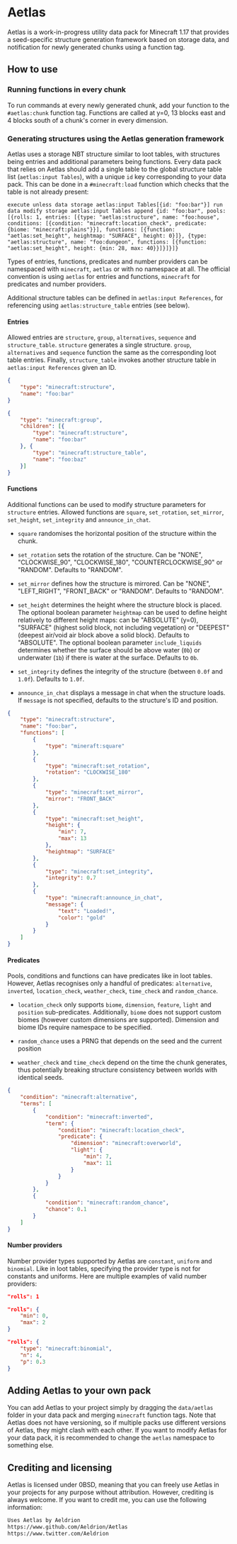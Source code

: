 # Aetlas

Aetlas is a work-in-progress utility data pack for Minecraft 1.17 that provides a seed-specific structure generation framework based on storage data, and notification for newly generated chunks using a function tag.

## How to use

### Running functions in every chunk

To run commands at every newly generated chunk, add your function to the `#aetlas:chunk` function tag. Functions are called at y=0, 13 blocks east and 4 blocks south of a chunk's corner in every dimension.

### Generating structures using the Aetlas generation framework

Aetlas uses a storage NBT structure similar to loot tables, with structures being entries and additional parameters being functions. Every data pack that relies on Aetlas should add a single table to the global structure table list (`aetlas:input Tables`), with a unique `id` key corresponding to your data pack. This can be done in a `#minecraft:load` function which checks that the table is not already present:

```mcfunction
execute unless data storage aetlas:input Tables[{id: "foo:bar"}] run data modify storage aetlas:input Tables append {id: "foo:bar", pools: [{rolls: 1, entries: [{type: "aetlas:structure", name: "foo:house", conditions: [{condition: "minecraft:location_check", predicate: {biome: "minecraft:plains"}}], functions: [{function: "aetlas:set_height", heightmap: "SURFACE", height: 0}]}, {type: "aetlas:structure", name: "foo:dungeon", functions: [{function: "aetlas:set_height", height: {min: 28, max: 40}}]}]}]}
```

Types of entries, functions, predicates and number providers can be namespaced with `minecraft`, `aetlas` or with no namespace at all. The official convention is using `aetlas` for entries and functions, `minecraft` for predicates and number providers.

Additional structure tables can be defined in `aetlas:input References`, for referencing using `aetlas:structure_table` entries (see below).

#### Entries

Allowed entries are `structure`, `group`, `alternatives`, `sequence` and `structure_table`. `structure` generates a single structure. `group`, `alternatives` and `sequence` function the same as the corresponding loot table entries. Finally, `structure_table` invokes another structure table in `aetlas:input References` given an ID.

```json
{
    "type": "minecraft:structure",
    "name": "foo:bar"
}
```

```json
{
    "type": "minecraft:group",
    "children": [{
        "type": "minecraft:structure",
        "name": "foo:bar"
    }, {
        "type": "minecraft:structure_table",
        "name": "foo:baz"
    }]
}
```

#### Functions

Additional functions can be used to modify structure parameters for `structure` entries. Allowed functions are `square`, `set_rotation`, `set_mirror`, `set_height`, `set_integrity` and `announce_in_chat`.

* `square` randomises the horizontal position of the structure within the chunk.

* `set_rotation` sets the rotation of the structure. Can be "NONE", "CLOCKWISE_90", "CLOCKWISE_180", "COUNTERCLOCKWISE_90" or "RANDOM". Defaults to "RANDOM".

* `set_mirror` defines how the structure is mirrored. Can be "NONE", "LEFT_RIGHT", "FRONT_BACK" or "RANDOM". Defaults to "RANDOM".

* `set_height` determines the height where the structure block is placed. The optional boolean parameter `heightmap` can be used to define height relatively to different height maps: can be "ABSOLUTE" (y=0), "SURFACE" (highest solid block, not including vegetation) or "DEEPEST" (deepest air/void air block above a solid block). Defaults to "ABSOLUTE". The optional boolean parameter `include_liquids` determines whether the surface should be above water (`0b`) or underwater (`1b`) if there is water at the surface. Defaults to `0b`.

* `set_integrity` defines the integrity of the structure (between `0.0f` and `1.0f`). Defaults to `1.0f`.

* `announce_in_chat` displays a message in chat when the structure loads. If `message` is not specified, defaults to the structure's ID and position.

```json
{
    "type": "minecraft:structure",
    "name": "foo:bar",
    "functions": [
        {
            "type": "mineraft:square"
        },
        {
            "type": "minecraft:set_rotation",
            "rotation": "CLOCKWISE_180"
        },
        {
            "type": "minecraft:set_mirror",
            "mirror": "FRONT_BACK"
        },
        {
            "type": "minecraft:set_height",
            "height": {
                "min": 7,
                "max": 13
            },
            "heightmap": "SURFACE"
        },
        {
            "type": "minecraft:set_integrity",
            "integrity": 0.7
        },
        {
            "type": "minecraft:announce_in_chat",
            "message": {
                "text": "Loaded!",
                "color": "gold"
            }
        }
    ]
}
```

#### Predicates

Pools, conditions and functions can have predicates like in loot tables. However, Aetlas recognises only a handful of predicates: `alternative`, `inverted`, `location_check`, `weather_check`, `time_check` and `random_chance`.

* `location_check` only supports `biome`, `dimension`, `feature`, `light` and `position` sub-predicates. Additionally, `biome` does not support custom biomes (however custom dimensions are supported). Dimension and biome IDs require namespace to be specified.

* `random_chance` uses a PRNG that depends on the seed and the current position

* `weather_check` and `time_check` depend on the time the chunk generates, thus potentially breaking structure consistency between worlds with identical seeds.

```json
{
    "condition": "minecraft:alternative",
    "terms": [
        {
            "condition": "minecraft:inverted",
            "term": {
                "condition": "minecraft:location_check",
                "predicate": {
                    "dimension": "minecraft:overworld",
                    "light": {
                        "min": 7,
                        "max": 11
                    }
                }
            }
        },
        {
            "condition": "minecraft:random_chance",
            "chance": 0.1
        }
    ]
}
```

#### Number providers

Number provider types supported by Aetlas are `constant`, `uniform` and `binomial`. Like in loot tables, specifying the provider type is not for constants and uniforms. Here are multiple examples of valid number providers:

```json
"rolls": 1
```

```json
"rolls": {
    "min": 0,
    "max": 2
}
```

```json
"rolls": {
    "type": "minecraft:binomial",
    "n": 4,
    "p": 0.3
}
```

## Adding Aetlas to your own pack

You can add Aetlas to your project simply by dragging the `data/aetlas` folder in your data pack and merging `minecraft` function tags. Note that Aetlas does not have versioning, so if multiple packs use different versions of Aetlas, they might clash with each other. If you want to modify Aetlas for your data pack, it is recommended to change the `aetlas` namespace to something else.

## Crediting and licensing

Aetlas is licensed under 0BSD, meaning that you can freely use Aetlas in your projects for any purpose without attribution.
However, crediting is always welcome. If you want to credit me, you can use the following information:

```txt
Uses Aetlas by Aeldrion
https://www.github.com/Aeldrion/Aetlas
https://www.twitter.com/Aeldrion
```
